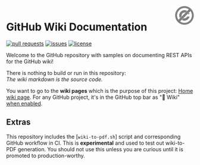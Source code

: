 <a href="./LICENSE.md">
<img src="./images/public-domain.svg" alt="Public Domain"
align="right" width="10%" height="auto"/>
</a>

# GitHub Wiki Documentation

[![pull requests](https://img.shields.io/github/issues-pr/binkley/wiki-docs.svg)](https://github.com/binkley/wiki-docs/pulls)
[![issues](https://img.shields.io/github/issues/binkley/wiki-docs.svg)](https://github.com/binkley/wiki-docs/issues/)
[![license](https://img.shields.io/badge/license-Public%20Domain-blue.svg)](http://unlicense.org/)

Welcome to the GitHub repository with samples on documenting REST APIs for the
GitHub wiki!

There is nothing to build or run in this repository:<br/>
_The wiki markdown is the source code._

You want to go to the **wiki pages** which is the purpose of this project:
[Home wiki page](//github.com/binkley/wiki-docs/wiki).
For any GitHub project, it's in the GitHub top bar as "📖 Wiki" [when
enabled](https://docs.github.com/en/communities/documenting-your-project-with-wikis).

## Extras

This repository includes the [`wiki-to-pdf.sh`] script and corresponding
GitHub workflow in CI.
This is **experimental** and used to test out wiki-to-PDF generation.
You should not use this unless you are curious until it is promoted to
production-worthy.
